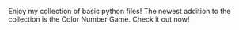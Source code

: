 Enjoy my collection of basic python files! The newest addition to the collection is the Color Number Game. Check it out now!
